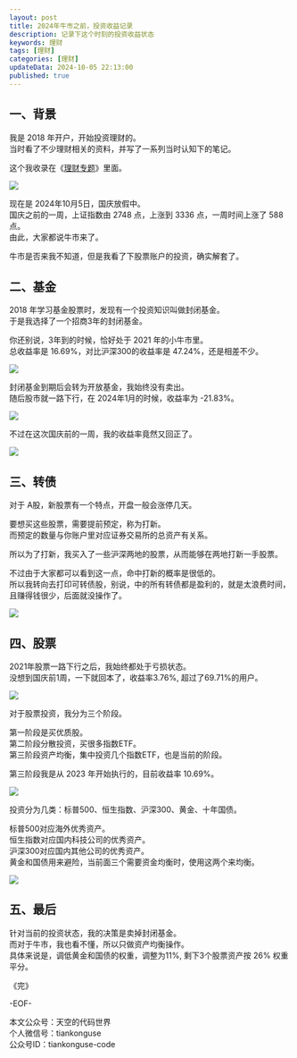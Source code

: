 ```yaml
---
layout: post  
title: 2024年牛市之前，投资收益记录    
description: 记录下这个时刻的投资收益状态      
keywords: 理财    
tags: [理财]  
categories: [理财]  
updateData: 2024-10-05 22:13:00  
published: true  
---
```



## 一、背景  


我是 2018 年开户，开始投资理财的。  
当时看了不少理财相关的资料，并写了一系列当时认知下的笔记。  


这个我收录在《[理财专题](https://mp.weixin.qq.com/mp/homepage?__biz=MzI2NDA0NDM1MA==&hid=6&sn=c44635643396fb457e6f2f426c599cf1&scene=18#wechat_redirect)》里面。  


![](https://res2024.tiankonguse.com/images/2024/10/05/001.png) 



现在是 2024年10月5日，国庆放假中。  
国庆之前的一周，上证指数由 2748 点，上涨到 3336 点，一周时间上涨了 588 点。  
由此，大家都说牛市来了。  



牛市是否来我不知道，但是我看了下股票账户的投资，确实解套了。  


## 二、基金  


2018 年学习基金股票时，发现有一个投资知识叫做封闭基金。  
于是我选择了一个招商3年的封闭基金。  


你还别说，3年到的时候，恰好处于 2021 年的小牛市里。  
总收益率是 16.69%，对比沪深300的收益率是 47.24%，还是相差不少。  


![](https://res2024.tiankonguse.com/images/2024/10/05/002.png) 



封闭基金到期后会转为开放基金，我始终没有卖出。  
随后股市就一路下行，在 2024年1月的时候，收益率为 -21.83%。  


![](https://res2024.tiankonguse.com/images/2024/10/05/003.png) 



不过在这次国庆前的一周，我的收益率竟然又回正了。  


![](https://res2024.tiankonguse.com/images/2024/10/05/004.png) 
 


## 三、转债    


对于 A股，新股票有一个特点，开盘一般会涨停几天。  


要想买这些股票，需要提前预定，称为打新。  
而预定的数量与你账户里对应证券交易所的总资产有关系。  


所以为了打新，我买入了一些沪深两地的股票，从而能够在两地打新一手股票。  


不过由于大家都可以看到这一点，命中打新的概率是很低的。  
所以我转向去打印可转债股，别说，中的所有转债都是盈利的，就是太浪费时间，且赚得钱很少，后面就没操作了。  


![](https://res2024.tiankonguse.com/images/2024/10/05/005.png) 



## 四、股票  

2021年股票一路下行之后，我始终都处于亏损状态。  
没想到国庆前1周，一下就回本了，收益率3.76%, 超过了69.71%的用户。  


![](https://res2024.tiankonguse.com/images/2024/10/05/006.png) 



对于股票投资，我分为三个阶段。  


第一阶段是买优质股。  
第二阶段分散投资，买很多指数ETF。  
第三阶段资产均衡，集中投资几个指数ETF，也是当前的阶段。  


第三阶段我是从 2023 年开始执行的，目前收益率 10.69%。  


![](https://res2024.tiankonguse.com/images/2024/10/05/007.png) 


投资分为几类：标普500、恒生指数、沪深300、黄金、十年国债。  


标普500对应海外优秀资产。  
恒生指数对应国内科技公司的优秀资产。  
沪深300对应国内其他公司的优秀资产。  
黄金和国债用来避险，当前面三个需要资金均衡时，使用这两个来均衡。  



![](https://res2024.tiankonguse.com/images/2024/10/05/008.png) 


## 五、最后  


针对当前的投资状态，我的决策是卖掉封闭基金。  
而对于牛市，我也看不懂，所以只做资产均衡操作。  
具体来说是，调低黄金和国债的权重，调整为11%, 剩下3个股票资产按 26% 权重平分。  


《完》  


-EOF-  



本文公众号：天空的代码世界  
个人微信号：tiankonguse  
公众号ID：tiankonguse-code  
  

